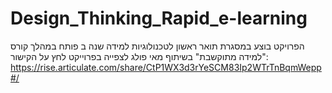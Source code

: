 # Design_Thinking_Rapid_e-learning
הפרויקט בוצע במסגרת תואר ראשון לטכנולוגיות למידה שנה ב
פותח במהלך קורס "למידה מתוקשבת" בשיתוף מאי פולג
לצפייה בפרוייקט לחץ על הקישור:
https://rise.articulate.com/share/CtP1WX3d3rYeSCM83Ip2WTrTnBqmWepp#/ 
